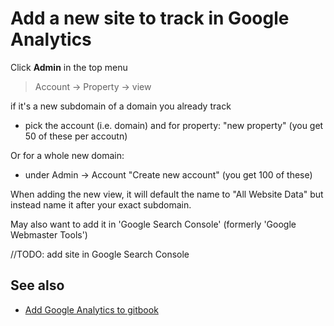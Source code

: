 ﻿# Add a new site to track in Google Analytics

Click **Admin** in the top menu

> Account -> Property -> view

if it's a new subdomain of a domain you already track

 * pick the account (i.e. domain) and for property: "new property" (you get 50 of these per accoutn)

Or for a whole new domain:

 * under Admin -> Account "Create new account" (you get 100 of these)

When adding the new view, it will default the name to "All Website Data" but instead name it after your exact subdomain.

May also want to add it in 'Google Search Console' (formerly 'Google Webmaster Tools')

//TODO: add site in Google Search Console

## See also

 * [Add Google Analytics to gitbook](../gitbook/add_google_analytics_to_gitbook.md)
